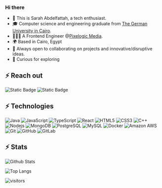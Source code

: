 ###  Hi there

* 👋 This is Sarah Abdelfattah, a tech enthusiast. 
* 🎓 Computer science and engineering graduate from [The German University in Cairo](https://www.guc.edu.eg/).
* 👩🏻‍💻 A Frontend Engineer @[Pixelogic Media](https://www.pixelogicmedia.com/).
* 🌍 Based in Cairo, Egypt
* 🤝 Always open to collaborating on projects and innovative/disruptive ideas. 
* 🌱 Curious for exploring

## ⚡ Reach out

![Static Badge](https://img.shields.io/badge/-sarah--abdelfattah-red?style=flat-square&logo=Linkedin&logoColor=%23ffffff&labelColor=%235c5c5c&color=%230b65c2&link=https%3A%2F%2Fwww.linkedin.com%2Fin%2Fsarah-abdelfattah%2F)
![Static Badge](https://img.shields.io/badge/-sarah.abdelfattah99%40gmail.com-red?style=flat-square&logo=Gmail&logoColor=%23ffffff&labelColor=%235c5c5c&color=%23c5221f&link=mailto%3Asarah.abdelfattah%40gmail.com)

## ⚡ Technologies
  
![Java](https://img.shields.io/badge/-java-E34A86?style=flat-square&logo=java)
![JavaScript](https://img.shields.io/badge/-JavaScript-black?style=flat-square&logo=javascript)
![TypeScript](https://img.shields.io/badge/-TypeScript-007ACC?style=flat-square&logo=typescript)
![React](https://img.shields.io/badge/-React-black?style=flat-square&logo=react)
![HTML5](https://img.shields.io/badge/-HTML5-E34F26?style=flat-square&logo=html5&logoColor=white)
![CSS3](https://img.shields.io/badge/-CSS3-1572B6?style=flat-square&logo=css3)
![C++](https://img.shields.io/badge/-C++-00599C?style=flat-square&logo=c)
![Nodejs](https://img.shields.io/badge/-Nodejs-black?style=flat-square&logo=Node.js)
![MongoDB](https://img.shields.io/badge/-MongoDB-black?style=flat-square&logo=mongodb)
![PostgreSQL](https://img.shields.io/badge/-PostgreSQL-336791?style=flat-square&logo=postgresql)
![MySQL](https://img.shields.io/badge/-MySQL-black?style=flat-square&logo=mysql)
![Docker](https://img.shields.io/badge/-Docker-black?style=flat-square&logo=docker)
![Amazon AWS](https://img.shields.io/badge/Amazon%20AWS-232F3E?style=flat-square&logo=amazon-aws)
![Git](https://img.shields.io/badge/-Git-black?style=flat-square&logo=git)
![GitHub](https://img.shields.io/badge/-GitHub-181717?style=flat-square&logo=github)
![GitLab](https://img.shields.io/badge/-GitLab-FCA121?style=flat-square&logo=gitlab)

## ⚡ Stats

![Github Stats](https://github-readme-stats.vercel.app/api?username=sarah-abdelfattah&count_private=true&show_icons=true&include_all_commits=true)

![Top Langs](https://github-readme-stats.vercel.app/api/top-langs/?username=sarah-abdelfattah&hide=TeX&layout=compact)

![visitors](https://visitor-badge.laobi.icu/badge?page_id=sarah-abdelfattah)